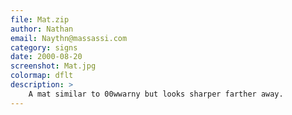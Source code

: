 ```yaml
---
file: Mat.zip
author: Nathan
email: Naythn@massassi.com
category: signs
date: 2000-08-20
screenshot: Mat.jpg
colormap: dflt
description: >
    A mat similar to 00wwarny but looks sharper farther away.
---
```

